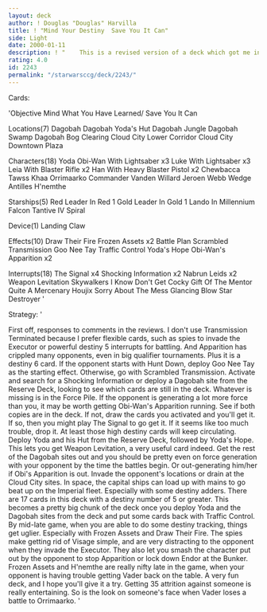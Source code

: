 ```yaml
---
layout: deck
author: ! Douglas "Douglas" Harvilla
title: ! "Mind Your Destiny  Save You It Can"
side: Light
date: 2000-01-11
description: ! "	This is a revised version of a deck which got me into the final rounds at the local Regional and Open.  Deploy the Dagobah sites for force generation, then use the battle destiny adders and high average to outfight the Dark Side.  Mind your destin"
rating: 4.0
id: 2243
permalink: "/starwarsccg/deck/2243/"
---
```

Cards: 

'Objective
Mind What You Have Learned/
Save You It Can

Locations(7)
Dagobah
Dagobah Yoda's Hut
Dagobah Jungle
Dagobah Swamp
Dagobah Bog Clearing
Cloud City Lower Corridor
Cloud City Downtown Plaza

Characters(18)
Yoda
Obi-Wan With Lightsaber x3
Luke With Lightsaber x3
Leia With Blaster Rifle x2
Han With Heavy Blaster Pistol x2
Chewbacca
Tawss Khaa
Orrimaarko
Commander Vanden Willard
Jeroen Webb
Wedge Antilles
H'nemthe

Starships(5)
Red Leader In Red 1
Gold Leader In Gold 1
Lando In Millennium Falcon
Tantive IV
Spiral

Device(1)
Landing Claw

Effects(10)
Draw Their Fire
Frozen Assets x2
Battle Plan
Scrambled Transmission
Goo Nee Tay
Traffic Control
Yoda's Hope
Obi-Wan's Apparition x2

Interrupts(18)
The Signal x4
Shocking Information x2
Nabrun Leids x2
Weapon Levitation
Skywalkers
I Know
Don't Get Cocky
Gift Of The Mentor
Quite A Mercenary
Houjix
Sorry About The Mess
Glancing Blow
Star Destroyer
'

Strategy: '

  First off, responses to comments in the reviews.  I don't use Transmission Terminated because I prefer flexible cards, such as spies to invade the Executor or powerful destiny 5 interrupts for battling.  And Apparition has crippled many opponents, even in big qualifier tournaments.  Plus it is a destiny 6 card.
  If the opponent starts with Hunt Down, deploy Goo Nee Tay as the starting effect.  Otherwise, go with Scrambled Transmission.
  Activate and search for a Shocking Information or deploy a Dagobah site from the Reserve Deck, looking to see which cards are still in the deck.  Whatever is missing is in the Force Pile.
  If the opponent is generating a lot more force than you, it may be worth getting Obi-Wan's Apparition running.  See if both copies are in the deck.	If not, draw the cards you activated and you'll get it.  If so, then you might play The Signal to go get it.  If it seems like too much trouble, drop it.  At least those high destiny cards will keep circulating.
  Deploy Yoda and his Hut from the Reserve Deck, followed by Yoda's Hope.  This lets you get Weapon Levitation, a very useful card indeed.  Get the rest of the Dagobah sites out and you should be pretty even on force generation with your opponent by the time the battles begin.	Or out-generating him/her if Obi's Apparition is out.
  Invade the opponent's locations or drain at the Cloud City sites.  In space, the capital ships can load up with mains to go beat up on the Imperial fleet.  Especially with some destiny adders.
  There are 17 cards in this deck with a destiny number of 5 or greater.  This becomes a pretty big chunk of the deck once you deploy Yoda and the Dagobah sites from the deck and put some cards back with Traffic Control.
  By mid-late game, when you are able to do some destiny tracking, things get uglier.  Especially with Frozen Assets and Draw Their Fire.
  The spies make getting rid of Visage simple, and are very distracting to the opponent when they invade the Executor.	They also let you smash the character put out by the opponent to stop Apparition or lock down Endor at the Bunker.
  Frozen Assets and H'nemthe are really nifty late in the game, when your opponent is having trouble getting Vader back on the table.
  A very fun deck, and I hope you'll give it a try.  Getting 35 attrition against someone is really entertaining.  So is the look on someone's face when Vader loses a battle to Orrimaarko.	  '
